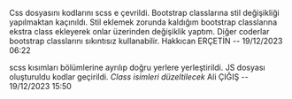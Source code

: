 Css dosyasını kodlarını scss e çevrildi. Bootstrap classlarına stil değişikliği yapılmaktan kaçınıldı. Stil eklemek zorunda kaldığım bootstrap classlarına ekstra class ekleyerek onlar üzerinden değişiklik yaptım. Diğer coderlar bootstrap classlarını sıkıntısız kullanabilir.
Hakkıcan ERÇETİN -- 19/12/2023 06:22

scss kısımları bölümlerine ayrılıp doğru yerlere yerleştirildi. JS dosyası oluşturuldu kodlar geçirildi. *Class isimleri düzeltilecek* 
Ali ÇIĞIŞ -- 19/12/2023 15:50
